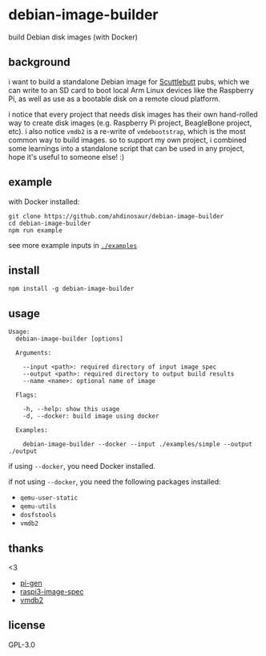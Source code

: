 # debian-image-builder

build Debian disk images (with Docker)

## background

i want to build a standalone Debian image for [Scuttlebutt](https://scuttlebutt.nz) pubs, which we can write to an SD card to boot local Arm Linux devices like the Raspberry Pi, as well as use as a bootable disk on a remote cloud platform.

i notice that every project that needs disk images has their own hand-rolled way to create disk images (e.g. Raspberry Pi project, BeagleBone project, etc). i also notice `vmdb2` is a re-write of `vmdebootstrap`, which is the most common way to build images. so to support my own project, i combined some learnings into a standalone script that can be used in any project, hope it's useful to someone else! :)

## example

with Docker installed:

```
git clone https://github.com/ahdinosaur/debian-image-builder
cd debian-image-builder
npm run example
```

see more example inputs in [`./examples`](./examples)

## install

```
npm install -g debian-image-builder
```

## usage

```
Usage:
  debian-image-builder [options]

  Arguments:

    --input <path>: required directory of input image spec
    --output <path>: required directory to output build results
    --name <name>: optional name of image

  Flags:

    -h, --help: show this usage
    -d, --docker: build image using docker

  Examples:

    debian-image-builder --docker --input ./examples/simple --output ./output
```

if using `--docker`, you need Docker installed.

if not using `--docker`, you need the following packages installed:

- `qemu-user-static`
- `qemu-utils`
- `dosfstools`
- `vmdb2`

## thanks

<3

- [pi-gen](https://github.com/RPi-Distro/pi-gen)
- [raspi3-image-spec](https://github.com/Debian/raspi3-image-spec)
- [vmdb2](http://git.liw.fi/vmdb2)

## license

GPL-3.0
